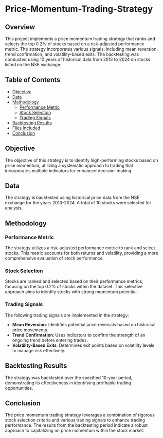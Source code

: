 # Price-Momentum-Trading-Strategy

## Overview
This project implements a price momentum trading strategy that ranks and selects the top 0.2% of stocks based on a risk-adjusted performance metric. The strategy incorporates various signals, including mean reversion, trend confirmation, and volatility-based exits. The backtesting was conducted using 10 years of historical data from 2013 to 2024 on stocks listed on the NSE exchange.

## Table of Contents
- [Objective](#objective)
- [Data](#data)
- [Methodology](#methodology)
  - [Performance Metric](#performance-metric)
  - [Stock Selection](#stock-selection)
  - [Trading Signals](#trading-signals)
- [Backtesting Results](#backtesting-results)
- [Files Included](#files-included)
- [Conclusion](#conclusion)

## Objective
The objective of this strategy is to identify high-performing stocks based on price momentum, utilizing a systematic approach to trading that incorporates multiple indicators for enhanced decision-making.

## Data
The strategy is backtested using historical price data from the NSE exchange for the years 2013-2024. A total of 10 stocks were selected for analysis.

## Methodology

### Performance Metric
The strategy utilizes a risk-adjusted performance metric to rank and select stocks. This metric accounts for both returns and volatility, providing a more comprehensive evaluation of stock performance.

### Stock Selection
Stocks are ranked and selected based on their performance metrics, focusing on the top 0.2% of stocks within the dataset. This selective approach aims to identify stocks with strong momentum potential.

### Trading Signals
The following trading signals are implemented in the strategy:
- **Mean Reversion**: Identifies potential price reversals based on historical price movements.
- **Trend Confirmation**: Uses indicators to confirm the strength of an ongoing trend before entering trades.
- **Volatility-Based Exits**: Determines exit points based on volatility levels to manage risk effectively.

## Backtesting Results
The strategy was backtested over the specified 10-year period, demonstrating its effectiveness in identifying profitable trading opportunities.

## Conclusion
The price momentum trading strategy leverages a combination of rigorous stock selection criteria and various trading signals to enhance trading performance. The results from the backtesting period indicate a robust approach to capitalizing on price momentum within the stock market.


